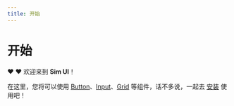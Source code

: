 ```yaml
---
title: 开始
---
```


# 开始

:heart: :heart: 欢迎来到 **Sim UI**！


在这里，您将可以使用 [Button](/components/button.html)、[Input](/components/input.html)、[Grid](/components/grid.html) 等组件，话不多说，一起去 [安装](/install/index.html) 使用吧！



    
 
